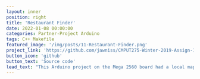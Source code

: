 ```yaml
---
layout: inner
position: right
title: 'Restaurant Finder'
date: 2022-01-08 00:00:00
categories: Partner-Project Arduino
tags: C++ Makefile
featured_image: '/img/posts/11-Restaurant-Finder.png'
project_link: 'https://github.com/jawniss/CMPUT275-Winter-2019-Assign-1'
button_icon: 'github'
button_text: 'Source code'
lead_text: "This Arduino project on the Mega 2560 board had a local map file loaded onto its SD card memory and used it to replicate a GPS system that was able to find nearby restaurants to the user's position marked by the red square. This was done by accessing the restaurant's locations within the SD card and calculating its relative Manhattan distance to the user. The nearby restaurants were then displayed on a window on the LCD display, and the user could select one to display a route to the restaurant on the map."
---
```

